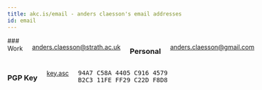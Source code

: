 ```yaml
---
title: akc.is/email - anders claesson's email addresses
id: email
---
```


<div class="five columns alpha">
### Work

[anders.claesson@strath.ac.uk](mailto:anders.claesson@strath.ac.uk)

### Personal

[anders.claesson@gmail.com](mailto:anders.claesson@gmail.com)

</div>
<div class="five columns omega">

### PGP Key

[key.asc](key.asc)

<pre class="fingerprint">
94A7 C58A 4405 C916 4579
B2C3 11FE FF29 C22D F8D8
</pre>
</div>
